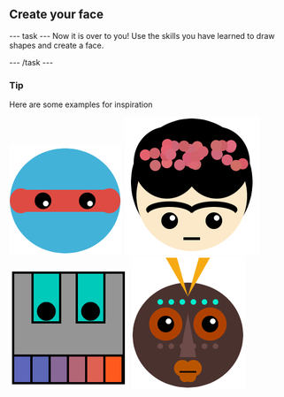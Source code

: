 <h2 class="c-project-heading--task">Create your face</h2>

--- task ---
Now it is over to you! Use the skills you have learned to draw shapes and create a face. 

--- /task --- 

<div class="c-project-callout c-project-callout--tip">

### Tip
Here are some examples for inspiration

![A face with ninja eyes](images/eyes.png)
![A face that looks like Frida Kahlo](images/frida.png)
![A face that looks like a robot with teeth](images/robot-teeth.png)
![A face that looks like a tribal mask](images/tribal.png)
</div>